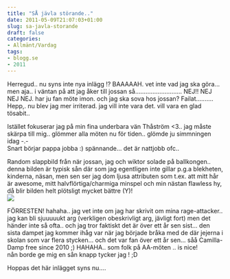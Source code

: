 ```yaml
---
title: "SÅ jävla störande.."
date: 2011-05-09T21:07:03+01:00
slug: sa-javla-storande
draft: false
categories:
- Allmänt/Vardag
tags:
- blogg.se
- 2011
---
```

Herregud.. nu syns inte nya inlägg !? BAAAAAH. vet inte vad jag ska göra... men aja.. i väntan på att jag åker till jossan så........................... NEJ!! NEJ NEJ NEJ. har ju fan möte imon. och jag ska sova hos jossan? Failat..........  
Hepp,. nu blev jag mer irriterad. jag vill inte vara det. vill vara en glad tösabit..  
  
Istället fokuserar jag på min fina underbara vän Thåström <3.. jag måste skärpa till mig.. glömmer alla möten nu för tiden.. glömde ju simmningen idag -.-  
Snart börjar pappa jobba :) spännande... det är nattjobb ofc..  
  
  
Random slappbild från när jossan, jag och wiktor solade på ballkongen.. denna bilden är typisk sån där som jag egentligen inte gillar p.g.a blekheten, kinderna, näsan, men sen ser jag dom ljusa attributen som t.ex. att mitt hår är awesome, mitt halvflörtiga/charmiga minspel och min nästan flawless hy, då blir bilden helt plötsligt mycket bättre (Y)!  
![](/assets/images/blogg.se/wp_000159_147156571.jpg)  
  
FÖRRESTEN! hahaha.. jag vet inte om jag har skrivit om mina rage-attacker.. jag kan bli sjuuuuukt arg (verkligen obeskrivligt arg, jävligt fort) men det händer inte så ofta.. och jag tror faktiskt det är över ett år sen sist... den sista dampet jag kommer ihåg var när jag började bråka med de där jejerna i skolan som var flera stycken... och det var fan över ett år sen... såå Camilla- Damp free since 2010 ;) HAHAHA.. som folk på AA-möten .. is nice!  
nån borde ge mig en sån knapp tycker jag ! ;D  
  
Hoppas det här inlägget syns nu....